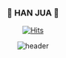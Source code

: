 <div align="center">

### 🥳 HAN JUA 🥳
[![Hits](https://hits.seeyoufarm.com/api/count/incr/badge.svg?url=https%3A%2F%2Fgithub.com%2FClaire-art&count_bg=%2326FB00&title_bg=%2300B43D&icon=&icon_color=%23E7E7E7&title=hits&edge_flat=false)](https://hits.seeyoufarm.com)

![header](https://capsule-render.vercel.app/api?type=Waving&&&color=timeGradient&height=300&section=header&text=HAN%20JUA&fontSize=90)



  <!--
![Anurag's GitHub stats](https://github-readme-stats.vercel.app/api?username=Claire-art&show_icons=true&theme=radical)
-->

</div>

